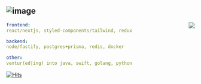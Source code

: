 ![image](https://user-images.githubusercontent.com/83192247/197445341-1d59c937-003a-41a6-a181-1755ca440591.png)
---
<a href="https://discord.com/users/705665813994012695">
    <img src="https://lanyard-profile-readme.vercel.app/api/705665813994012695?borderRadius=6px&hideTimestamp=true&idleMessage=Just%20chillin'%20at%20the%20moment..." align="right" />
</a>

```yaml
frontend: 
react/nextjs, styled-components/tailwind, redux

backend: 
node/fastify, postgres+prisma, redis, docker

other: 
ventur(ed|ing) into java, swift, golang, python
```

[![Hits](https://hits-app.vercel.app/hits?url=https://github.com/cnrad&bgLeft=444444&bgRight=575fff&label=visits)](https://hits-app.vercel.app/)
